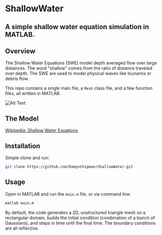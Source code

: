 # ShallowWater

## A simple shallow water equation simulation in MATLAB.

## Overview

The Shallow Water Equations (SWE) model depth averaged flow over large distances. The word "shallow" comes from the ratio of distance traveled over depth. The SWE are used to model physical waves like tsunamis or debris flow.

This repo contains a single main file, a `Mesh` class file, and a few function files, all written in MATLAB.

![Alt Text](animation.gif)

## The Model

[Wikipedia: Shallow Water Equations](https://en.wikipedia.org/wiki/Shallow_water_equations)

## Installation

Simple clone and run:

```bash
git clone https://github.com/DamynChipman/ShallowWater.git
```

## Usage

Open in MATLAB and run the `main.m` file, or via command line:

```bash
matlab main.m
```

By default, the code generates a 2D, unstructured triangle mesh on a rectangular domain, builds the initial condition (combination of a bunch of Gaussians), and steps in time until the final time. The boundary conditions are all reflective.
